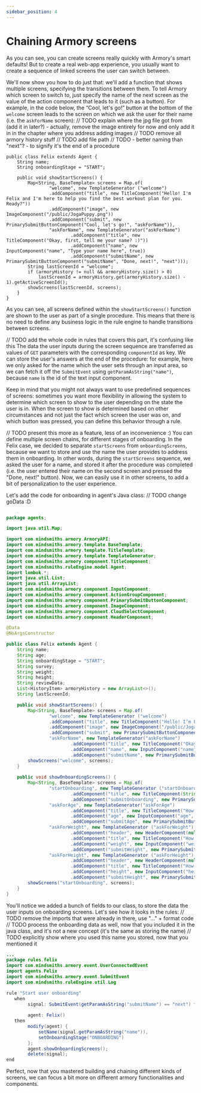 ```yaml
---
sidebar_position: 4
---
```


# Chaining Armory screens

As you can see, you can create screens really quickly with Armory's smart defaults! 
But to create a real web-app experience, you usually want to create a sequence of linked screens the user can switch between.

We'll now show you how to do just that: we'll add a function that shows multiple screens, specifying the transitions between them. 
To tell Armory which screen to switch to, just specify the name of the next screen as the value of the action component that leads to it (such as a button). 
For example, in the code below, the “Cool, let's go!” button at the bottom of the `welcome` screen leads to the screen on 
which we ask the user for their name (i.e. the `askForName` screen):
// TODO explain where the jpg file got from (add it in later?) - actually, remove the image entirely for now and only add it in in the chapter where you address adding images 
// TODO remove all armory history stuff
// TODO add file path
// TODO - better naming than "next"? - to signify it's the end of a procedure
```
public class Felix extends Agent {
    String name;
    String onboardingStage = "START";

    public void showStartScreens() {
        Map<String, BaseTemplate> screens = Map.of(
                "welcome", new TemplateGenerator ("welcome")      
                .addComponent("title", new TitleComponent("Hello! I'm Felix and I'm here to help you find the best workout plan for you. Ready?"))
                .addComponent("image", new ImageComponent("/public/JogaPuppy.png"))  
                .addComponent("submit", new PrimarySubmitButtonComponent("Cool, let's go!", "askForName")),
                "askForName", new TemplateGenerator("askForName")
                        .addComponent("title", new TitleComponent("Okay, first, tell me your name? :)"))
                        .addComponent("name", new InputComponent("name", "Type your name here", true))
                        .addComponent("submitName", new PrimarySubmitButtonComponent("submitName", "Done, next!", "next")));
        String lastScreenId = "welcome";
        if (armoryHistory != null && armoryHistory.size() > 0)
            lastScreenId = armoryHistory.get(armoryHistory.size() - 1).getActiveScreenId();
        showScreens(lastScreenId, screens);
    }
}
```
As you can see, all screens defined within the `showStartScreens()` function are shown to the user as part of a single procedure. This means that there is no need to define any business logic in the rule engine to handle transitions between screens.

// TODO add the whole code in rules that covers this part, it's confusing like this
The data the user inputs during the screen sequence are transferred as values of `GET` parameters with the corresponding `componentId` as key.
We can store the user's answers at the end of the procedure: for example, here we only asked for the name which the user sets through an input area, so we can fetch it off the `SubmitEvent` using `getParamAsString("name")`, because `name` is the id of the text input component.

Keep in mind that you might not always want to use predefined sequences of screens: sometimes you want more flexibility in allowing the system to determine which screen to show to the user depending on the state the user is in. When the screen to show is determined based on other circumstances and not just the fact which screen the user was on, and which button was pressed, you can define this behavior through a rule.


// TODO present this more as a feature, less of an inconvenience :)
You can define multiple screen chains, for different stages of onboarding. In the Felix case, we decided to separate `startScreens` from `onboardingScreens`, because we want to store and use the name the user provides to address them in onboarding.
In other words, during the `startScreens` sequence, we asked the user for a name, and stored it after the procedure was completed (i.e. the user entered their name on the second screen and pressed the "Done, next!" button). 
Now, we can easily use it in other screens, to add a bit of personalization to the user experience.

Let's add the code for onboarding in agent's Java class:
// TODO change goData :D
```java title="java/agents/Felix.java"

package agents;

import java.util.Map;

import com.mindsmiths.armory.ArmoryAPI;
import com.mindsmiths.armory.template.BaseTemplate;
import com.mindsmiths.armory.template.TitleTemplate;
import com.mindsmiths.armory.template.TemplateGenerator;
import com.mindsmiths.armory.component.TitleComponent;
import com.mindsmiths.ruleEngine.model.Agent;
import lombok.*;
import java.util.List;
import java.util.ArrayList;
import com.mindsmiths.armory.component.InputComponent;
import com.mindsmiths.armory.component.ActionGroupComponent;
import com.mindsmiths.armory.component.PrimarySubmitButtonComponent;
import com.mindsmiths.armory.component.ImageComponent;
import com.mindsmiths.armory.component.CloudSelectComponent;
import com.mindsmiths.armory.component.HeaderComponent;

@Data
@NoArgsConstructor

public class Felix extends Agent {
    String name;
    String age;
    String onboardingStage = "START";
    String survey;
    String weight;
    String height;
    String reviewData;
    List<HistoryItem> armoryHistory = new ArrayList<>();
    String lastScreenId;

    public void showStartScreens() {
        Map<String, BaseTemplate> screens = Map.of(
                "welcome", new TemplateGenerator ("welcome")      
                .addComponent("title", new TitleComponent("Hello! I’m Felix and I’m here to help you find the best workout plan for you. Ready?"))
                .addComponent("image", new ImageComponent("/public/JogaPuppy.png"))  
                .addComponent("submit", new PrimarySubmitButtonComponent("Cool, let's go!", "askForName")),
                "askForName", new TemplateGenerator("askForName")
                        .addComponent("title", new TitleComponent("Okay, first, tell me your name? :)"))
                        .addComponent("name", new InputComponent("name", "Type your name here", true))
                        .addComponent("submitName", new PrimarySubmitButtonComponent("submitName", "Done, next!", "next")));
        showScreens("welcome", screens);
    }
    
    public void showOnboardingScreens() {
        Map<String, BaseTemplate> screens = Map.of(
                "startOnboarding", new TemplateGenerator ("startOnboarding")
                        .addComponent("title", new TitleComponent(String.format("Nice to meet you %s ! Now, to make the best workout plan only for you, I have a few questions, ready?", name)))
                        .addComponent("submitOnboarding", new PrimarySubmitButtonComponent("submitOnboarding", "Let's go!", "askForAge")),
                "askForAge", new TemplateGenerator("askForAge")      
                        .addComponent("title", new TitleComponent("How old are you?"))
                        .addComponent("age", new InputComponent("age", "Choose the age you would like to be", "age", true))
                        .addComponent("submitAge", new PrimarySubmitButtonComponent("submitAge", "Next", "askForWeight")),
                "askForWeight", new TemplateGenerator ("askForWeight")
                        .addComponent("header", new HeaderComponent(null, true))
                        .addComponent("title", new TitleComponent("How much do you weigh in kilograms?"))
                        .addComponent("weight", new InputComponent("weight", "Type your weight here", true))
                        .addComponent("submitWeight", new PrimarySubmitButtonComponent("submitWeight", "Next!", "askForHeight")),
                "askForHeight", new TemplateGenerator ("askForHeight")
                        .addComponent("header", new HeaderComponent(null, true))        
                        .addComponent("title", new TitleComponent("How tall are you in cm?"))
                        .addComponent("height", new InputComponent("height", "Type your height here", true))
                        .addComponent("submitHeight", new PrimarySubmitButtonComponent("submitHeight", "Next!", "goData")));
        showScreens("startOnboarding", screens);
    }
}
```

You'll notice we added a bunch of fields to our class, to store the data the user inputs on onboarding screens. Let's see how it looks in the rules:
// TODO remove the imports that were already in there, use "..." + format code
// TODO process the onboarding data as well, now that you included it in the java class, and it's not a new concept (it's the same as storing the name)
// TODO explicitly show where you used this name you stored, now that you mentioned it
```java title="rules/felix/Felix.drl"
...
package rules.felix
import com.mindsmiths.armory.event.UserConnectedEvent
import agents.Felix
import com.mindsmiths.armory.event.SubmitEvent
import com.mindsmiths.ruleEngine.util.Log 

rule "Start user onboarding"
   when
        signal: SubmitEvent(getParamAsString("submitName") == "next") from entry-point "signals"
        
        agent: Felix()
   then
        modify(agent) {
            setName(signal.getParamAsString("name")),
            setOnboardingStage("ONBOARDING")
        };
        agent.showOnboardingScreens();
        delete(signal);
end
```

Perfect, now that you mastered building and chaining different kinds of screens, we can focus a bit more on different armory functionalities and components.
